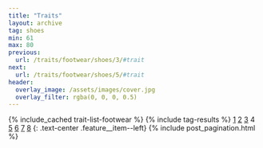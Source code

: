 ```yaml
---
title: "Traits"
layout: archive
tag: shoes
min: 61
max: 80
previous:
  url: /traits/footwear/shoes/3/#trait
next:
  url: /traits/footwear/shoes/5/#trait
header:
  overlay_image: /assets/images/cover.jpg
  overlay_filter: rgba(0, 0, 0, 0.5)
---
```

{% include_cached trait-list-footwear %}
{% include tag-results %}
[1](/traits/footwear/shoes/1/#trait) [2](/traits/footwear/shoes/2/#trait) [3](/traits/footwear/shoes/3/#trait) 4 [5](/traits/footwear/shoes/5/#trait) [6](/traits/footwear/shoes/6/#trait) [7](/traits/footwear/shoes/7/#trait) [8](/traits/footwear/shoes/8/#trait) 
{: .text-center .feature__item--left}
{% include post_pagination.html %}
